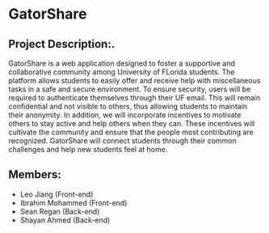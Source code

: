 # GatorShare

## Project Description:. 
GatorShare is a web application designed to foster a supportive and collaborative community among University of FLorida students. The platform allows students to easily offer and receive help with miscellaneous tasks in a safe and secure environment. To ensure security, users will be required to authenticate themselves through their UF email. This will remain confidential and not visible to others, thus allowing students to maintain their anonymity.  In addition, we will incorporate incentives to motivate others to stay active and help others when they can. These incentives will cultivate the community and ensure that the people most contributing are recognized. GatorShare will connect students through their common challenges and help new students feel at home. 

## Members:
* Leo Jiang (Front-end)
* Ibrahim Mohammed (Front-end)
* Sean Regan (Back-end)
* Shayan Ahmed (Back-end)

